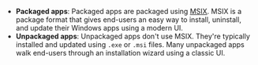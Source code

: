  - **Packaged apps**: Packaged apps are packaged using [MSIX](/windows/msix/overview). MSIX is a package format that gives end-users an easy way to install, uninstall, and update their Windows apps using a modern UI.
 - **Unpackaged apps**: Unpackaged apps don't use MSIX. They're typically installed and updated using `.exe` or `.msi` files. Many unpackaged apps walk end-users through an installation wizard using a classic UI.